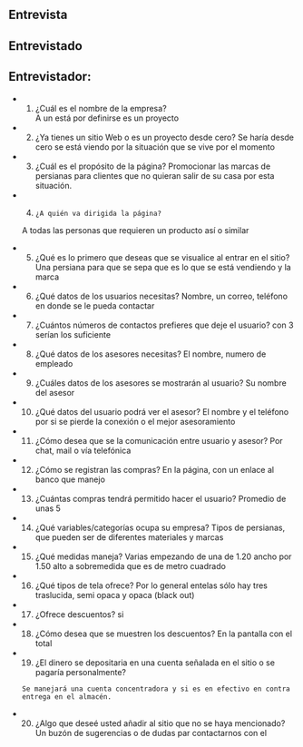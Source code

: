 ## Entrevista
## Entrevistado
## Entrevistador: 
- 1.	¿Cuál es el nombre de la empresa?  
  A un está por definirse es un proyecto 

- 2.	¿Ya tienes un sitio Web o es un proyecto desde cero? 
    Se haría desde cero se está viendo por la situación que se vive por el momento


- 3.	¿Cuál es el propósito de la página? 
     Promocionar las marcas de persianas para clientes que no quieran salir de su    casa por esta situación. 

- 4.	 ¿A quién va dirigida la página?
    A todas las personas que requieren un producto así o similar
- 5.	¿Qué es lo primero que deseas que se visualice al entrar en el sitio?
        Una persiana para que se sepa que es lo que se está vendiendo y la marca 

- 6.	¿Qué datos de los usuarios necesitas? 
Nombre, un correo, teléfono en donde se le pueda contactar

- 7.	¿Cuántos números de contactos prefieres que deje el usuario?
     con 3 serían los suficiente

- 8.	¿Qué datos de los asesores necesitas?
    El nombre, numero de empleado 

- 9.	¿Cuáles datos de los asesores se mostrarán al usuario?
Su nombre del asesor
- 10.	¿Qué datos del usuario podrá ver el asesor?
     El nombre y el teléfono por si se pierde la conexión o el mejor asesoramiento

- 11.	¿Cómo desea que se la comunicación entre usuario y asesor?
     Por chat, mail o vía telefónica
- 12.	¿Cómo se registran las compras?
        En la página, con un enlace al banco que manejo

- 13.	¿Cuántas compras tendrá permitido hacer el usuario?
     Promedio de unas 5 

- 14.	¿Qué variables/categorías ocupa su empresa?
     Tipos de persianas, que pueden ser de diferentes materiales y marcas

- 15.	¿Qué medidas maneja?
     Varias empezando de una de 1.20 ancho por 1.50 alto a sobremedida que es de metro cuadrado
- 16.	¿Qué tipos de tela ofrece?
     Por lo general entelas sólo hay tres traslucida, semi opaca y opaca (black out) 

- 17.	¿Ofrece descuentos?  si

- 18.	¿Cómo desea que se muestren los descuentos?
      En la pantalla con el total

- 19.	¿El dinero se depositaria en una cuenta señalada en el sitio o se pagaría personalmente?

      Se manejará una cuenta concentradora y si es en efectivo en contra entrega en el almacén. 

- 20.	¿Algo que deseé usted añadir al sitio que no se haya mencionado?
     Un buzón de sugerencias o de dudas par contactarnos con el 


